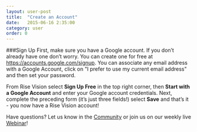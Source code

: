 ```yaml
---
layout: user-post
title:  "Create an Account"
date:   2015-06-16 2:35:00
category: user
order: 0
---
```


###Sign Up
First, make sure you have a Google account. If you don’t already have one don’t worry. You can create one for free at https://accounts.google.com/signup. You can associate any email address with a Google Account, click on "I prefer to use my current email address" and then set your password.

From Rise Vision select **Sign Up Free** in the top right corner, then **Start with a Google Account** and enter your Google account credentials. Next, complete 
the preceding form (it’s just three fields!) select **Save** and that’s it - you now have a Rise Vision account!

Have questions? Let us know in the [Community](http://community.risevision.com) or join us on our weekly live [Webinar](https://www.risevision.com/webinars)!